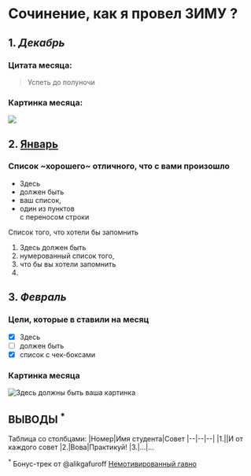 # Сочинение, как я провел ЗИМУ ? #

## 1. *Декабрь*

### Цитата месяца: 
 
> Успеть до полуночи

### Картинка месяца:

![](https://memepedia.ru/wp-content/uploads/2018/12/novogodnie-memy-13.jpg)


## 2. <u>Январь</u>
### Список ~хорошего~ отличного, что с вами произошло

* Здесь
* должен быть
* ваш список,
* один из пунктов <br> с переносом строки

Список того, что хотели бы запомнить

1. Здесь должен быть
2. нумерованный список того,
3. что бы вы хотели запомнить
4.   

## 3. ***Февраль***

### Цели, которые в ставили на месяц

- [x] Здесь
- [ ] должен быть
- [x] список с чек-боксами

### Картинка месяца 

![Здесь должны быть ваша картинка](https://kamchatkaland.ru/upload/images/putevoditel/fevral/fevral2.jpg.webp)


## ВЫВОДЫ <sup>*</sup>
Таблица со столбцами:
|Номер|Имя студента|Совет
|--|--|--|
|1.||И от каждого совет
|2.|Вова|Практикуй!
|3.|...|...

<sup>*</sup> Бонус-трек от @alikgafuroff
[Немотивированный гавно](https://www.youtube.com/watch?v=wfryx_neGgs)



